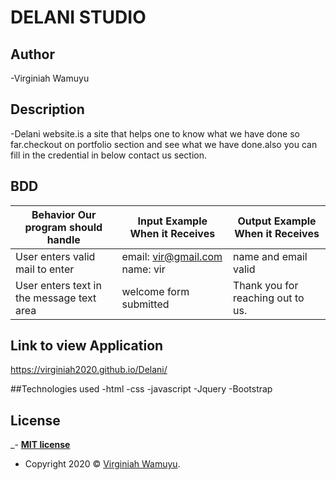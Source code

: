 # DELANI STUDIO

## Author

-Virginiah Wamuyu

## Description

-Delani website.is a site that helps one to know what we have done so far.checkout on portfolio section and see what we have done.also you can fill in the credential in below contact us section.

## BDD

| Behavior Our program should handle             | Input Example When it Receives | Output Example When it Receives     |
|------------------------------------------------|--------------------------------|-------------------------------------|
| User enters valid mail to enter                | email: vir@gmail.com name: vir | name and email valid                |
| User enters text in the message text area      | welcome form submitted         | Thank you for reaching out to us.   |

## Link to view Application
https://virginiah2020.github.io/Delani/

##Technologies used
-html
-css
-javascript
-Jquery
-Bootstrap

## License
_- **[MIT license](http://opensource.org/licenses/mit-license.php)**
- Copyright 2020 © <a href="#" target="_blank">Virginiah Wamuyu</a>.